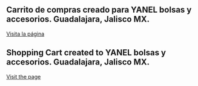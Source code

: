 ## Carrito de compras creado para YANEL bolsas y accesorios. Guadalajara, Jalisco MX.

[Visita la página](https://yanel.netlify.app)



## Shopping Cart created to YANEL bolsas y accesorios. Guadalajara, Jalisco MX.

[Visit the page](https://yanel.netlify.app)


